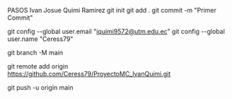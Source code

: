 PASOS Ivan Josue Quimi Ramirez
git init
git add .
git commit -m "Primer Commit"

git config --global user.email "iquimi9572@utm.edu.ec"
git config --global user.name "Ceress79"

git branch -M main

git remote add origin https://github.com/Ceress79/ProyectoMC_IvanQuimi.git

git push -u origin main




